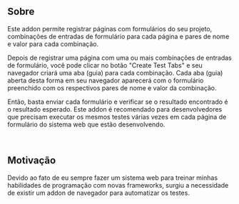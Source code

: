 ## Sobre
<p>Este addon permite registrar páginas com formulários do seu projeto, combinações de entradas de formulário para cada página e pares de nome e valor para cada combinação.</p>
<p>Depois de registrar uma página com uma ou mais combinações de entradas de formulário, você pode clicar no botão "Create Test Tabs" e seu navegador criará uma aba (guia) para cada combinação. Cada aba (guia) aberta desta forma em seu navegador aparecerá com o formulário preenchido com os respectivos pares de nome e valor da combinação.</p>
<p>Então, basta enviar cada formulário e verificar se o resultado encontrado é o resultado esperado. Este addon é recomendado para desenvolvedores que precisam executar os mesmos testes várias vezes em cada página de formulário do sistema web que estão desenvolvendo.</p>
<br/>

## Motivação
<p>Devido ao fato de eu sempre fazer um sistema web para treinar minhas habilidades de programação com novas frameworks, surgiu a necessidade de existir um addon de navegador para automatizar os testes.</p>